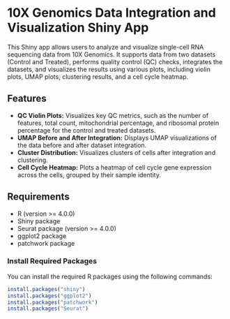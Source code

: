 # 10X Genomics Data Integration and Visualization Shiny App

This Shiny app allows users to analyze and visualize single-cell RNA sequencing data from 10X Genomics. It supports data from two datasets (Control and Treated), performs quality control (QC) checks, integrates the datasets, and visualizes the results using various plots, including violin plots, UMAP plots, clustering results, and a cell cycle heatmap.

## **Features**

- **QC Violin Plots:** Visualizes key QC metrics, such as the number of features, total count, mitochondrial percentage, and ribosomal protein percentage for the control and treated datasets.
- **UMAP Before and After Integration:** Displays UMAP visualizations of the data before and after dataset integration.
- **Cluster Distribution:** Visualizes clusters of cells after integration and clustering.
- **Cell Cycle Heatmap:** Plots a heatmap of cell cycle gene expression across the cells, grouped by their sample identity.

## **Requirements**

- R (version >= 4.0.0)
- Shiny package
- Seurat package (version >= 4.0.0)
- ggplot2 package
- patchwork package

### **Install Required Packages**
You can install the required R packages using the following commands:

```r
install.packages("shiny")
install.packages("ggplot2")
install.packages("patchwork")
install.packages("Seurat")
